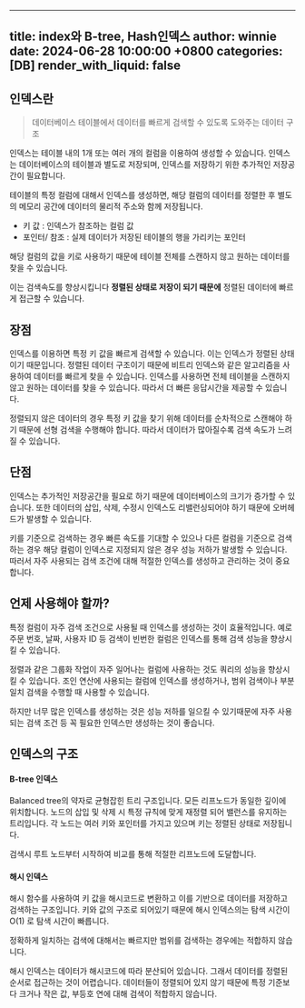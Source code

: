 ---
title: index와 B-tree, Hash인덱스
author: winnie
date: 2024-06-28 10:00:00 +0800
categories: [DB]
render_with_liquid: false
--

## 인덱스란
> 데이터베이스 테이블에서 데이터를 빠르게 검색할 수 있도록 도와주는 데이터 구조

인덱스는 테이블 내의 1개 또는 여러 개의 컬럼을 이용하여 생성할 수 있습니다. 인덱스는
데이터베이스의 테이블과 별도로 저장되며, 인덱스를 저장하기 위한 추가적인 저장공간이 필요합니다.

테이블의 특정 컬럼에 대해서 인덱스를 생성하면, 해당 컬럼의 데이터를 정렬한 후 별도의 메모리 공간에 데이터의 물리적 주소와 함께 저장됩니다.

- 키 값 : 인덱스가 참조하는 컬럼 값
- 포인터/ 참조 : 실제 데이터가 저장된 테이블의 행을 가리키는 포인터

해당 컬럼의 값을 키로 사용하기 때문에 테이블 전체를 스캔하지 않고 원하는 데이터를 찾을 수 있습니다.

이는 검색속도를 향상시킵니다 **정렬된 상태로 저장이 되기 때문에** 정렬된 데이터에 빠르게 접근할 수 있습니다.





## 장점
인덱스를 이용하면 특정 키 값을 빠르게 검색할 수 있습니다. 이는 인덱스가 정렬된 상태이기 때문입니다.
정렬된 데이터 구조이기 때문에 비트리 인덱스와 같은 알고리즘을 사용하여 데이터를 빠르게 찾을 수 있습니다.
인덱스를 사용하면 전체 테이블을 스캔하지 않고 원하는 데이터를 찾을 수 있습니다. 따라서 더 빠른 응답시간을 제공할 수 있습니다.

정렬되지 않은 데이터의 경우 특정 키 값을 찾기 위해 데이터를 순차적으로 스캔해야 하기 때문에 선형 검색을 수행해야 합니다.
따라서 데이터가 많아질수록 검색 속도가 느려질 수 있습니다.





## 단점
인덱스는 추가적인 저장공간을 필요로 하기 때문에 데이터베이스의 크기가 증가할 수 있습니다.
또한 데이터의 삽입, 삭제, 수정시 인덱스도 리밸런싱되어야 하기 때문에 오버헤드가 발생할 수 있습니다.


키를 기준으로 검색하는 경우 빠른 속도를 기대할 수 있으나 다른 컬럼을 기준으로 검색하는 경우 해당 컬럼이 인덱스로 지정되지 않은 경우
성능 저하가 발생할 수 있습니다. 
따러서 자주 사용되는 검색 조건에 대해 적절한 인덱스를 생성하고 관리하는 것이 중요합니다.





## 언제 사용해야 할까?
특정 컬럼이 자주 검색 조건으로 사용될 때 인덱스를 생성하는 것이 효율적입니다.
예로 주문 번호, 날짜, 사용자 ID 등 검색이 빈번한 컬럼은 인덱스를 통해 검색 성능을 향상시킬 수 있습니다.

정렬과 같은 그룹화 작업이 자주 일어나는 컬럼에 사용하는 것도 쿼리의 성능을 향상시킬 수 있습니다.
조인 연산에 사용되는 컬럼에 인덱스를 생성하거나, 범위 검색이나 부분 일치 검색을 수행할 때 사용할 수 있습니다.

하지만 너무 많은 인덱스를 생성하는 것은 성능 저하를 일으킬 수 있기때문에 자주 사용되는 검색 조건 등 꼭 필요한 인덱스만 생성하는 것이 좋습니다.





## 인덱스의 구조

#### B-tree 인덱스
Balanced tree의 약자로 균형잡힌 트리 구조입니다. 모든 리프노드가 동일한 깊이에 위치합니다.
노드의 삽입 및 삭제 시 특정 규칙에 맞게 재정렬 되어 밸런스를 유지하는 트리입니다.
각 노드는 여러 키와 포인터를 가지고 있으며 키는 정렬된 상태로 저장됩니다.

검색시 루트 노드부터 시작하여 비교를 통해 적절한 리프노드에 도달합니다.




#### 해시 인덱스
해시 함수를 사용하여 키 값을 해시코드로 변환하고 이를 기반으로 데이터를 저장하고 검색하는 구조입니다.
키와 값의 구조로 되어있기 때문에 해시 인덱스의는 탐색 시간이 O(1) 로 탐색 시간이 빠릅니다.

정확하게 일치하는 검색에 대해서는 빠르지만 범위를 검색하는 경우에는 적합하지 않습니다.

해시 인덱스는 데이터가 해시코드에 따라 분산되어 있습니다. 그래서 데이터를 정렬된 순서로 접근하는 것이 어렵습니다.
데이터들이 정렬되어 있지 않기 때문에 특정 기준보다 크거나 작은 값, 부등호 연에 대해 검색이 적합하지 않습니다.



